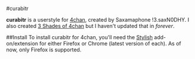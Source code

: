 #curabitr

__curabitr__ is a userstyle for [4chan](http://www.4chan.org), created by Saxamaphone !3.saxN0DHY. I also created [3 Shades of 4chan](http://userstyles.org/styles/23586/3-shades-of-4chan) but I haven't updated that in *forever*.

##Install
To install curabitr for 4chan, you'll need the [Stylish](http://userstyles.org/stylish) add-on/extension for either Firefox or Chrome (latest version of each). As of now, only Firefox is supported.